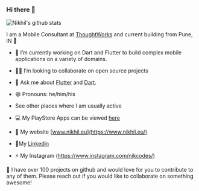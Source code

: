 ### Hi there 👋

![Nikhil's github stats](https://github-readme-stats.vercel.app/api?username=nikhilmufc7&show_icons=true)

I am a Mobile Consultant at [ThoughtWorks](https://www.thoughtworks.com/) and current building from Pune, IN 🌆

- 🔭 I’m currently working on Dart and Flutter to build complex mobile applications on a variety of domains.
- 🧑‍💻 I’m looking to collaborate on open source projects
- 💬 Ask me about [Flutter](https://flutter.dev) and [Dart](https://dart.dev).
- 😄 Pronouns: he/him/his

- See other places where I am usually active

 - 💻 My PlayStore Apps can be viewed [here](https://play.google.com/store/apps/developer?id=Nikkhil+Singh)
 - 🔭 My website [www.nikhil.eu](https://www.nikhil.eu/)
 - 🧑‍My [Linkedin](https://www.linkedin.com/in/nikhil-singh7/)
 - ⚡ My Instagram (https://www.instagram.com/nikcodes/)
 
👋 I have over 100 projects on github and would love for you to contribute to any of them. Please reach out if you would like to collaborate on something awesome!
 

